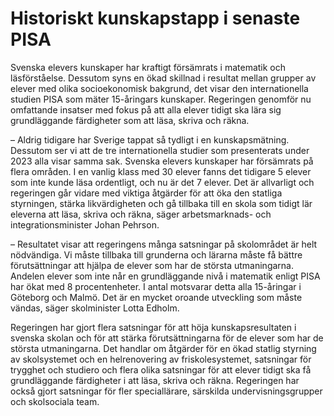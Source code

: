 # Historiskt kunskapstapp i senaste PISA

Svenska elevers kunskaper har kraftigt försämrats i matematik och läsförståelse. Dessutom syns en ökad skillnad i resultat mellan grupper av elever med olika socioekonomisk bakgrund, det visar den internationella studien PISA som mäter 15-åringars kunskaper. Regeringen genomför nu omfattande insatser med fokus på att alla elever tidigt ska lära sig grundläggande färdigheter som att läsa, skriva och räkna.

– Aldrig tidigare har Sverige tappat så tydligt i en kunskapsmätning. Dessutom ser vi att de tre internationella studier som presenterats under 2023 alla visar samma sak. Svenska elevers kunskaper har försämrats på flera områden. I en vanlig klass med 30 elever fanns det tidigare 5 elever som inte kunde läsa ordentligt, och nu är det 7 elever. Det är allvarligt och regeringen går vidare med viktiga åtgärder för att öka den statliga styrningen, stärka likvärdigheten och gå tillbaka till en skola som tidigt lär eleverna att läsa, skriva och räkna, säger arbetsmarknads- och integrationsminister Johan Pehrson.

– Resultatet visar att regeringens många satsningar på skolområdet är helt nödvändiga. Vi måste tillbaka till grunderna och lärarna måste få bättre förutsättningar att hjälpa de elever som har de största utmaningarna. Andelen elever som inte når en grundläggande nivå i matematik enligt PISA har ökat med 8 procentenheter. I antal motsvarar detta alla 15-åringar i Göteborg och Malmö. Det är en mycket oroande utveckling som måste vändas, säger skolminister Lotta Edholm.

Regeringen har gjort flera satsningar för att höja kunskapsresultaten i svenska skolan och för att stärka förutsättningarna för de elever som har de största utmaningarna. Det handlar om åtgärder för en ökad statlig styrning av skolsystemet och en helrenovering av friskolesystemet, satsningar för trygghet och studiero och flera olika satsningar för att elever tidigt ska få grundläggande färdigheter i att läsa, skriva och räkna. Regeringen har också gjort satsningar för fler speciallärare, särskilda undervisningsgrupper och skolsociala team.
